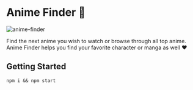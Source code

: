 # Anime Finder 🔎

![anime-finder](https://i.imgur.com/6m9DTMg.jpg)

Find the next anime you wish to watch or browse through all top anime. Anime Finder helps you find your favorite character or manga as well ❤

## Getting Started

```
npm i && npm start
```